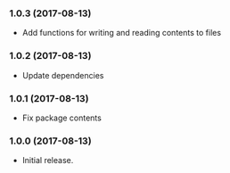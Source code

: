 ### 1.0.3 (2017-08-13)

- Add functions for writing and reading contents to files

### 1.0.2 (2017-08-13)

- Update dependencies

### 1.0.1 (2017-08-13)

- Fix package contents

### 1.0.0 (2017-08-13)

- Initial release.